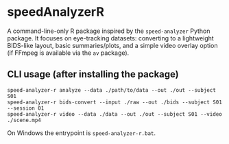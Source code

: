# speedAnalyzerR

A command-line-only R package inspired by the `speed-analyzer` Python package.
It focuses on eye-tracking datasets: converting to a lightweight BIDS-like layout,
basic summaries/plots, and a simple video overlay option (if FFmpeg is available via the `av` package).

## CLI usage (after installing the package)
```
speed-analyzer-r analyze --data ./path/to/data --out ./out --subject S01
speed-analyzer-r bids-convert --input ./raw --out ./bids --subject S01 --session 01
speed-analyzer-r video --data ./data --out ./out --subject S01 --video ./scene.mp4
```

On Windows the entrypoint is `speed-analyzer-r.bat`.